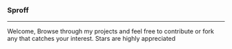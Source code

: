 ### Sproff

<hr>

Welcome, Browse through my projects and feel free to contribute or fork any that catches your interest. Stars are highly appreciated
